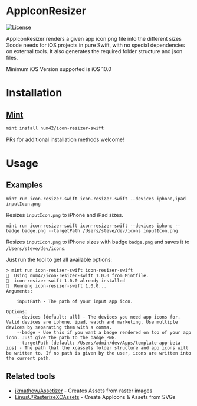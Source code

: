 # AppIconResizer
[![License](https://img.shields.io/badge/License-Apache%202.0-blue.svg)](https://opensource.org/licenses/Apache-2.0)

AppIconResizer renders a given app icon png file into the different sizes Xcode needs for iOS projects in pure Swift, with no special dependencies on external tools. It also generates the required folder structure and json files.

Minimum iOS Version supported is iOS 10.0

# Installation

## [Mint](https://github.com/yonaskolb/mint)

```sh
mint install num42/icon-resizer-swift
```

PRs for additional installation methods welcome!

# Usage
## Examples
```shell
mint run icon-resizer-swift icon-resizer-swift --devices iphone,ipad inputIcon.png
```

Resizes `inputIcon.png` to iPhone and iPad sizes.

```shell
mint run icon-resizer-swift icon-resizer-swift --devices iphone --badge badge.png --targetPath /Users/steve/dev/icons inputIcon.png
```

Resizes `inputIcon.png` to iPhone sizes with badge `badge.png` and saves it to `/Users/steve/dev/icons`.


Just run the tool to get all available options:

```shell
> mint run icon-resizer-swift icon-resizer-swift
🌱  Using num42/icon-resizer-swift 1.0.0 from Mintfile.
🌱  icon-resizer-swift 1.0.0 already installed
🌱  Running icon-resizer-swift 1.0.0...
Arguments:

    inputPath - The path of your input app icon.

Options:
    --devices [default: all] - The devices you need app icons for. Valid devices are iphone, ipad, watch and marketing. Use multiple devices by separating them with a comma.
    --badge - Use this if you want a badge rendered on top of your app icon. Just give the path to the badge PNG.
    --targetPath [default: /Users/admin/dev/Apps/template-app-beta-ios] - The path that the xcassets folder structure and app icons will be written to. If no path is given by the user, icons are written into the current path.
```

## Related tools

- [jkmathew/Assetizer](https://github.com/jkmathew/Assetizer) - Creates Assets from raster images
- [LinusU/RasterizeXCAssets](https://github.com/LinusU/RasterizeXCAssets) - Create AppIcons & Assets from SVGs
